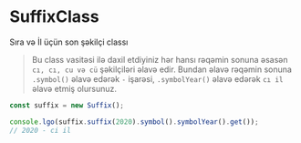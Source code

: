 # SuffixClass
 Sıra və İl üçün son şəkilçi classı
 
> Bu class vasitəsi ilə daxil etdiyiniz hər hansı rəqəmin sonuna əsasən `cı, cı, cu və cü` şəkilçiləri əlavə edir. Bundan əlavə rəqəmin sonuna `.symbol()` əlavə edərək `-` işarəsi, `.symbolYear()` əlavə edərək `cı il` əlavə etmiş olursunuz.

```javascript
const suffix = new Suffix();

console.lgo(suffix.suffix(2020).symbol().symbolYear().get());
// 2020 - ci il
```
